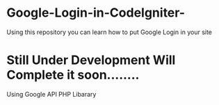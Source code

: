 # Google-Login-in-CodeIgniter-
Using this repository you can learn how to put Google Login in your site

# Still Under Development Will Complete it soon........
Using Google API PHP Libarary
